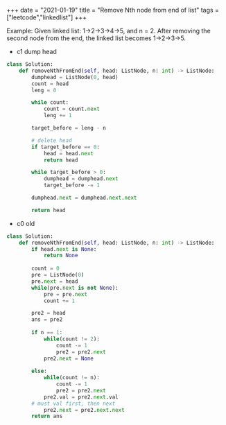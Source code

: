 +++
date = "2021-01-19"
title = "Remove Nth node from end of list"
tags = ["leetcode","linkedlist"]
+++

Example:
Given linked list: 1->2->3->4->5, and n = 2. After removing the second node from the end, the linked list becomes 1->2->3->5.

- c1 dump head
```python
class Solution:
    def removeNthFromEnd(self, head: ListNode, n: int) -> ListNode:
        dumphead = ListNode(0, head)
        count = head
        leng = 0

        while count:
            count = count.next
            leng += 1

        target_before = leng - n

        # delete head
        if target_before == 0:
            head = head.next
            return head

        while target_before > 0:
            dumphead = dumphead.next
            target_before -= 1

        dumphead.next = dumphead.next.next

        return head

```
- c0 old
```python
class Solution:
    def removeNthFromEnd(self, head: ListNode, n: int) -> ListNode:
        if head.next is None:
            return None
        
        count = 0
        pre = ListNode(0)
        pre.next = head
        while(pre.next is not None):
            pre = pre.next
            count += 1

        pre2 = head
        ans = pre2
  
        if n == 1:
            while(count != 2):
                count -= 1
                pre2 = pre2.next
            pre2.next = None
                
        else:
            while(count != n):
                count -= 1
                pre2 = pre2.next
            pre2.val = pre2.next.val 
		# must val first, then next
            pre2.next = pre2.next.next
        return ans
```
